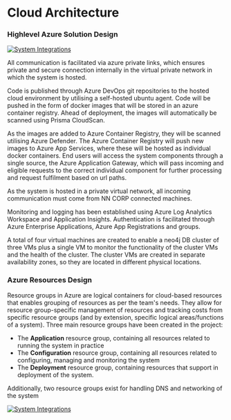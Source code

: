 # Cloud Architecture

<!--
### Highlevel Design using Web App Containers

[![System Integrations](~@source/images/documentation/Clinical-MDR-Highlevel.png)](../../images/documentation/Clinical-MDR-Highlevel.png)

The deployment is based on Azure Wep App Containers. Only the Python API container will have write access to the Neo4j database.
-->
### Highlevel Azure Solution Design

[![System Integrations](~@source/images/documentation/Clinical-MDR-Azure-Highlevel.png)](../../images/documentation/Clinical-MDR-Azure-Highlevel.png)

All communication is facilitated via azure private links, which ensures private and secure connection internally in the virtual private network in which the system is hosted.

Code is published through Azure DevOps git repositories to the hosted cloud environment by utilising a self-hosted ubuntu agent. Code will be pushed in the form of docker images that will be stored in an azure container registry. Ahead of deployment, the images will automatically be scanned using Prisma CloudScan.

As the images are added to Azure Container Registry, they will be scanned utilising Azure Defender.
The Azure Container Registry will push new images to Azure App Services, where these will be hosted as individual docker containers. End users will access the system components through a single source, the Azure Application Gateway, which will pass incoming and eligible requests to the correct individual component for further processing and request fulfilment based on url paths.

As the system is hosted in a private virtual network, all incoming communication must come from NN CORP connected machines.

Monitoring and logging has been established using Azure Log Analytics Workspace and Application Insights. Authentication is facilitated through Azure Enterprise Applications, Azure App Registrations and groups.

A total of four virtual machines are created to enable a neo4j DB cluster of three VMs plus a single VM to monitor the functionality of the cluster VMs and the health of the cluster. The cluster VMs are created in separate availability zones, so they are located in different physical locations.


### Azure Resources Design
Resource groups in Azure are logical containers for cloud-based resources that enables grouping of resources as per the team's needs. They allow for resource group-specific management of resources and tracking costs from specific resource groups (and by extension, specific logical areas/functions of a system).
Three main resource groups have been created in the project: 
- The **Application** resource group, containing all resources related to running the system in practice
- The **Configuration** resource group, containing all resources related to configuring, managing and monitoring the system
- The **Deployment** resource group, containing resources that support in deployment of the system.

Additionally, two resource groups exist for handling DNS and networking of the system

[![System Integrations](~@source/images/documentation/Clinical-MDR-Azure-Resources.png)](../../images/documentation/Clinical-MDR-Azure-Resources.png)

